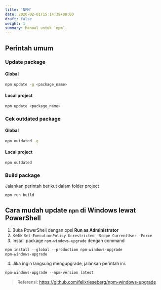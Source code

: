```yaml
---
title: 'NPM'
date: 2020-02-01T15:14:39+08:00
draft: false
weight: 1
summary: Manual untuk `npm`.
---
```


## Perintah umum

### Update package

#### Global
```bash
npm update -g <package_name> 
```

#### Local project
```bash
npm update <package_name> 
```

### Cek outdated package

#### Global
```bash
npm outdated -g 
```

#### Local project
```bash
npm outdated 
```

### Build package
Jalankan perintah berikut dalam folder project 
```bash
npm run build
```


## Cara mudah update `npm` di Windows lewat PowerShell
1. Buka PowerShell dengan opsi **Run as Administrator**
2. Ketik `Set-ExecutionPolicy Unrestricted -Scope CurrentUser -Force`
3. Install package `npm-windows-upgrade` dengan command 
```powershell
npm install --global --production npm-windows-upgrade
npm-windows-upgrade
```

4. Jika ingin langsung mengupgrade, jalankan perintah ini.
```powershell
npm-windows-upgrade --npm-version latest
```

> Referensi: 
https://github.com/felixrieseberg/npm-windows-upgrade

